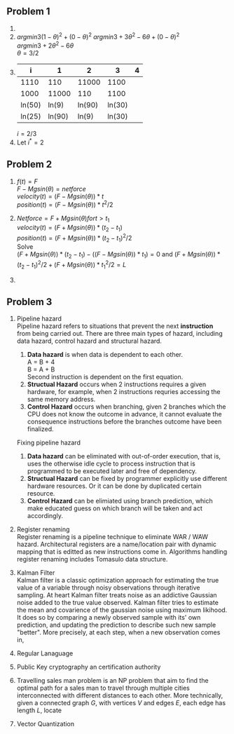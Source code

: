## Problem 1  
1.  
2. $argmin 3(1-\theta)^2 + (0-\theta)^2$
    $argmin 3+3\theta^2-6\theta + (0-\theta)^2$  
    $argmin 3+2\theta^2-6\theta$  
    $\theta = 3/2$  
3.  
    |i|1|2|3|4|
    |-|-|-|-|-|
    |1110|110|11000|1100|
    |1000|11000|110|1100|
    |ln(50)|ln(9)|ln(90)|ln(30)|
    |ln(25)|ln(90)|ln(9)|ln(30)|
    $i = 2 / 3$
4. Let $i^* = 2$
    
## Problem 2  
1. $f(t) = F$  
    $F - Mgsin(\theta) = net force$  
    $velocity(t) = (F - Mgsin(\theta)) * t$  
    $position(t) = (F - Mgsin(\theta)) * t^2/2$  

2. $Net force = F + Mgsin(\theta) for t > t_1$  
    $velocity(t) = (F + Mgsin(\theta)) * (t_2 - t_1)$  
    $position(t) = (F + Mgsin(\theta)) * (t_2-t_1)^2/2$  
    Solve   
    $(F + Mgsin(\theta)) * (t_2 - t_1) -  ((F - Mgsin(\theta)) * t_1) = 0$ and
    $(F + Mgsin(\theta)) * (t_2-t_1)^2/2 + (F + Mgsin(\theta)) * t_1^2/2 = L$
    
3. 



## Problem 3
1. Pipeline hazard  
    Pipeline hazard refers to situations that prevent the next __instruction__ from being carried out.
    There are three main types of hazard, including data hazard, control hazard and structural hazard.  
    1. __Data hazard__ is when data is dependent to each other.  
    A = B + 4  
    B = A + B  
    Second instruction is dependent on the first equation.
    2. __Structual Hazard__ occurs when 2 instructions requires a given hardware, for example, when 2 instructions requries accessing the same memory address.
    3. __Control Hazard__ occurs when branching, given 2 branches which the CPU does not know the outcome in advance, it cannot evaluate the consequence instructions before the branches outcome have been finalized.      
    
    Fixing pipeline hazard  
    1. __Data hazard__ can be eliminated with out-of-order execution, that is, uses the otherwise idle cycle to process instruction that is programmed to be executed later and free of dependency.
    2. __Structual Hazard__ can be fixed by programmer explicitly use different hardware resources. Or it can be done by duplicated certain resource.
    3. __Control Hazard__ can be elimiated using branch prediction, which make educated guess on which branch will be taken and act accordingly.      
2. Register renaming  
    Register renaming is a pipeline technique to eliminate WAR / WAW hazard. Architectural registers are a name/location pair with dynamic mapping that is editted as new instructions come in. Algorithms handling register renaming includes Tomasulo data structure.
3. Kalman Filter  
    Kalman filter is a classic optimization approach for estimating the true value of a variable through noisy observations through iterative sampling. At heart Kalman filter treats noise as an addictive Gaussian noise added to the true value observed. Kalman filter tries to estimate the mean and covarience of the gaussian noise using maximum likihood. It does so by comparing a newly observed sample with its' own prediction, and updating the prediction to describe such new sample "better". More precisely, at each step, when a new observation comes in, 
4. Regular Lanaguage 
5. Public Key cryptography an certification authority 
6. Travelling sales man problem is an NP problem that aim to find the optimal path for a sales man to travel through multiple cities interconnected with different distances to each other. More technically, given a connected graph $G$, with vertices $V$ and edges $E$, each edge has length $L$, locate 
7. Vector Quantization 